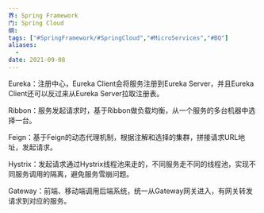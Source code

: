 ```yaml
---
界: Spring Framework
门: Spring Cloud
纲: 
tags: ["#SpringFramework/#SpringCloud","#MicroServices","#BQ"]
aliases:
  - 
date: 2021-09-08
---
```


Eureka：注册中心，Eureka Client会将服务注册到Eureka Server，并且Eureka Client还可以反过来从Eureka Server拉取注册表。

Ribbon：服务发起请求时，基于Ribbon做负载均衡，从一个服务的多台机器中选择一台。

Feign：基于Feign的动态代理机制，根据注解和选择的集群，拼接请求URL地址，发起请求。

Hystrix：发起请求通过Hystrix线程池来走的，不同服务走不同的线程池，实现不同服务调用的隔离，避免服务雪崩问题。

Gateway：前端、移动端调用后端系统，统一从Gateway网关进入，有网关转发请求到对应的服务。